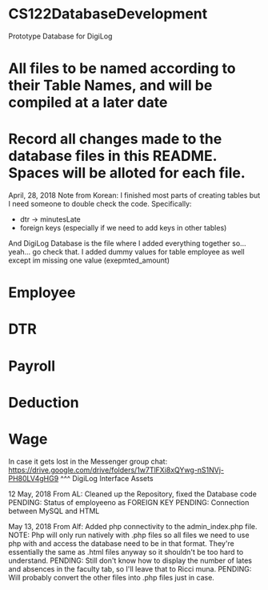 # CS122DatabaseDevelopment
Prototype Database for DigiLog
# All files to be named according to their Table Names, and will be compiled at a later date
# Record all changes made to the database files in this README. Spaces will be alloted for each file.

April, 28, 2018
Note from Korean: I finished most parts of creating tables but I need someone to double check the code. 
Specifically:
- dtr -> minutesLate
- foreign keys (especially if we need to add keys in other tables)

And DigiLog Database is the file where I added everything together so... yeah... go check that.
I added dummy values for table employee as well except im missing one value (exepmted_amount)

# Employee

# DTR

# Payroll

# Deduction

# Wage


In case it gets lost in the Messenger group chat:
https://drive.google.com/drive/folders/1w7TlFXi8xQYwg-nS1NVj-PH80LV4gHG9
^^^ DigiLog Interface Assets


12 May, 2018
From AL: Cleaned up the Repository, fixed the Database code
PENDING: Status of employeeno as FOREIGN KEY
PENDING: Connection between MySQL and HTML 

May 13, 2018
From Alf: Added php connectivity to the admin_index.php file. 
NOTE: Php will only run natively with .php files so all files we need to use php with and access the database need to be in that format. They're essentially the same as .html files anyway so it shouldn't be too hard to understand.
PENDING: Still don't know how to display the number of lates and absences in the faculty tab, so I'll leave that to Ricci muna. 
PENDING: Will probably convert the other files into .php files just in case.
